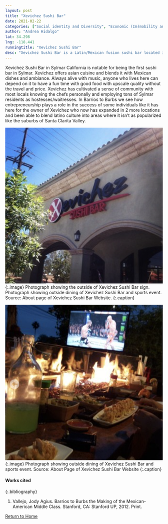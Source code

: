 ```yaml
---
layout: post
title: "Xevichez Sushi Bar"
date: 2021-02-22
categories: ["Social identity and Diversity", "Economic (Im)mobility and Class"]
author: "Andrea Hidalgo"
lat: 34.298
lng: -118.441
runningtitle: "Xevichez Sushi Bar"
desc: "Xevichez Sushi Bar is a Latin/Mexican fusion sushi bar located in Sylmar, California. It now has expanded with locations in Northridge and Valencia, California."
---
```

Xevichez Sushi Bar in Sylmar California is notable for being the first sushi bar in Sylmar. Xevichez offers asian cuisine and blends it with Mexican dishes and ambiance. Always alive with music, anyone who lives here can depend on it to have a fun time with good food with upscale quality without the travel and price. Xevichez has cultivated a sense of community with most locals knowing the chefs personally and employing tons of Sylmar residents as hostesses/waitresses. In Barrios to Burbs we see how entrepreneurship plays a role in the success of some individuals like it has here for the owner of Xevichez who now has expanded in 2 more locations and been able to blend latino culture into areas where it isn’t as popularized like the suburbs of Santa Clarita Valley. 

![Xevichez Sushi Bar Sign](images/XevichezSushiBarSign_pin2_image1.jpg)
   {:.image} 
Photograph showing the outside of Xevichez Sushi Bar sign. Photograph showing outside dining of Xevichez Sushi Bar and sports event. Source: About page of Xevichez Sushi Bar Website.
   {:.caption} 
  
![Xevichez Sushi Bar Dining](images/SushiBarDining_pin2_image2.jpg)
   {:.image} 
Photograph showing outside dining of Xevichez Sushi Bar and sports event. Source: About Page of Xevichez Sushi Bar Website 
  {:.caption} 

#### Works cited

{:.bibliography}
1. Vallejo, Jody Agius. Barrios to Burbs the Making of the Mexican-American Middle Class. Stanford, CA: Stanford UP, 2012. Print.

[Return to Home](https://uclachicanxstudies.github.io/BarrioSuburbanisms/)
